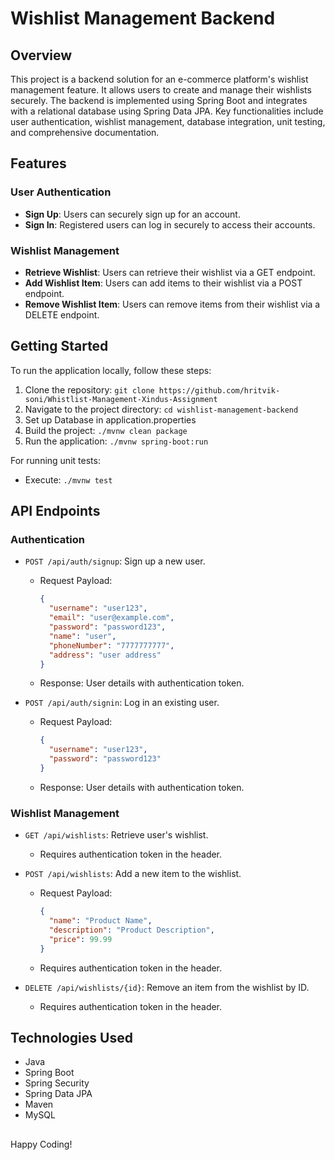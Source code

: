 # Wishlist Management Backend

## Overview

This project is a backend solution for an e-commerce platform's wishlist management feature. It allows users to create and manage their wishlists securely. The backend is implemented using Spring Boot and integrates with a relational database using Spring Data JPA. Key functionalities include user authentication, wishlist management, database integration, unit testing, and comprehensive documentation.

## Features

### User Authentication

- **Sign Up**: Users can securely sign up for an account.
- **Sign In**: Registered users can log in securely to access their accounts.

### Wishlist Management

- **Retrieve Wishlist**: Users can retrieve their wishlist via a GET endpoint.
- **Add Wishlist Item**: Users can add items to their wishlist via a POST endpoint.
- **Remove Wishlist Item**: Users can remove items from their wishlist via a DELETE endpoint.


## Getting Started

To run the application locally, follow these steps:

1. Clone the repository: `git clone https://github.com/hritvik-soni/Whistlist-Management-Xindus-Assignment`
2. Navigate to the project directory: `cd wishlist-management-backend`
3. Set up Database in application.properties 
4. Build the project: `./mvnw clean package`
5. Run the application: `./mvnw spring-boot:run`

For running unit tests:

- Execute: `./mvnw test`

## API Endpoints

### Authentication

- `POST /api/auth/signup`: Sign up a new user.
    - Request Payload:
      ```json
      {
        "username": "user123",
        "email": "user@example.com",
        "password": "password123",
        "name": "user",
        "phoneNumber": "7777777777",
        "address": "user address"
      }
      ```
    - Response: User details with authentication token.

- `POST /api/auth/signin`: Log in an existing user.
    - Request Payload:
      ```json
      {
        "username": "user123",
        "password": "password123"
      }
      ```
    - Response: User details with authentication token.

### Wishlist Management

- `GET /api/wishlists`: Retrieve user's wishlist.
    - Requires authentication token in the header.

- `POST /api/wishlists`: Add a new item to the wishlist.
    - Request Payload:
      ```json
      {
        "name": "Product Name",
        "description": "Product Description",
        "price": 99.99
      }
      ```
    - Requires authentication token in the header.

- `DELETE /api/wishlists/{id}`: Remove an item from the wishlist by ID.
    - Requires authentication token in the header.

## Technologies Used

- Java
- Spring Boot
- Spring Security
- Spring Data JPA
- Maven
- MySQL

## 
Happy Coding!

